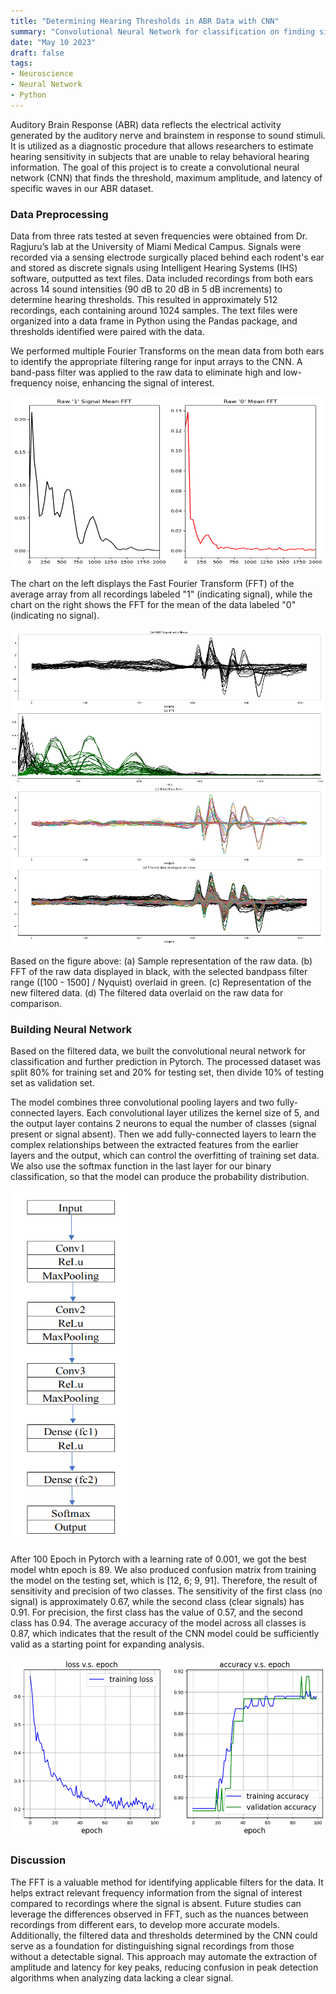 ```yaml
---
title: "Determining Hearing Thresholds in ABR Data with CNN"
summary: "Convolutional Neural Network for classification on finding signal spike."
date: "May 10 2023"
draft: false
tags:
- Neuroscience
- Neural Network
- Python
---
```


Auditory Brain Response (ABR) data reflects the electrical activity generated by the auditory nerve and brainstem in response to sound stimuli. It is utilized as a diagnostic procedure that allows researchers to estimate hearing sensitivity in subjects that are unable to relay behavioral hearing information. The goal of this project is to create a convolutional neural network (CNN) that finds the threshold, maximum amplitude, and latency of specific waves in our ABR dataset.

### Data Preprocessing

Data from three rats tested at seven frequencies were obtained from Dr. Ragjuru’s lab at the University of Miami Medical Campus. Signals were recorded via a sensing electrode surgically placed behind each rodent's ear and stored as discrete signals using Intelligent Hearing Systems (IHS) software, outputted as text files. Data included recordings from both ears across 14 sound intensities (90 dB to 20 dB in 5 dB increments) to determine hearing thresholds. This resulted in approximately 512 recordings, each containing around 1024 samples. The text files were organized into a data frame in Python using the Pandas package, and thresholds identified were paired with the data. 

We performed multiple Fourier Transforms on the mean data from both ears to identify the appropriate filtering range for input arrays to the CNN. A band-pass filter was applied to the raw data to eliminate high and low-frequency noise, enhancing the signal of interest. 

![image.png](p7-1.png)

The chart on the left displays the Fast Fourier Transform (FFT) of the average array from all recordings labeled "1" (indicating signal), while the chart on the right shows the FFT for the mean of the data labeled "0" (indicating no signal).

![image.png](p7-2.png)

Based on the figure above: (a) Sample representation of the raw data. (b) FFT of the raw data displayed in black, with the selected bandpass filter range ([100 - 1500] / Nyquist) overlaid in green. (c) Representation of the new filtered data. (d) The filtered data overlaid on the raw data for comparison.

### Building Neural Network

 Based on the filtered data, we built the convolutional neural network for classification and further prediction in Pytorch. The processed dataset was split 80% for training set and 20% for testing set, then divide 10% of testing set as validation set. 

The model combines three convolutional pooling layers and two fully-connected layers. Each convolutional layer utilizes the kernel size of 5, and the output layer contains 2 neurons to equal the number of classes (signal present or signal absent). Then we add fully-connected layers to learn the complex relationships between the extracted features from the earlier layers and the output, which can control the overfitting of training set data. We also use the softmax function in the last layer for our binary classification, so that the model can produce the probability distribution. 

             

![image.png](p7-3.png)

After 100 Epoch in Pytorch with a learning rate of 0.001, we got the best model whtn epoch is 89. We also produced confusion matrix from training the model on the testing set, which is [12, 6; 9, 91]. Therefore, the result of sensitivity and precision of two classes. The sensitivity of the first class (no signal) is approximately 0.67, while the second class (clear signals) has 0.91. For precision, the first class has the value of 0.57, and the second class has 0.94. The average accuracy of the model across all classes is 0.87, which indicates that the result of the CNN model could be sufficiently valid as a starting point for expanding analysis. 

![image.png](p7-4.png)

### Discussion

The FFT is a valuable method for identifying applicable filters for the data. It helps extract relevant frequency information from the signal of interest compared to recordings where the signal is absent. Future studies can leverage the differences observed in FFT, such as the nuances between recordings from different ears, to develop more accurate models. Additionally, the filtered data and thresholds determined by the CNN could serve as a foundation for distinguishing signal recordings from those without a detectable signal. This approach may automate the extraction of amplitude and latency for key peaks, reducing confusion in peak detection algorithms when analyzing data lacking a clear signal.